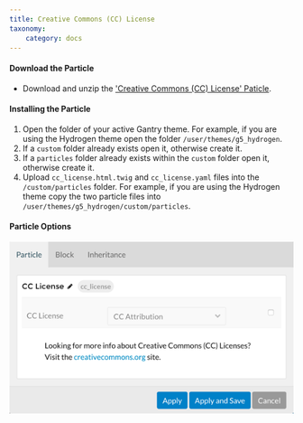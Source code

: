 ```yaml
---
title: Creative Commons (CC) License
taxonomy:
    category: docs
---
```


#### Download the Particle
* Download and unzip the ['Creative Commons (CC) License' Paticle](https://github.com/hibbitts-design/grav-gantry5-particle-cc-license/archive/master.zip).

#### Installing the Particle

1. Open the folder of your active Gantry theme. For example, if you are using the Hydrogen theme open the folder `/user/themes/g5_hydrogen`.
2. If a `custom` folder already exists open it, otherwise create it.
3. If a `particles` folder already exists within the `custom` folder open it, otherwise create it.
4. Upload `cc_license.html.twig` and `cc_license.yaml` files into the `/custom/particles` folder. For example, if you are using the Hydrogen theme copy the two particle files into `/user/themes/g5_hydrogen/custom/particles`.

#### Particle Options
!['CC License' options](https://github.com/paulhibbitts/github-repo-images/blob/master/cc-license-options.png?raw=true)
